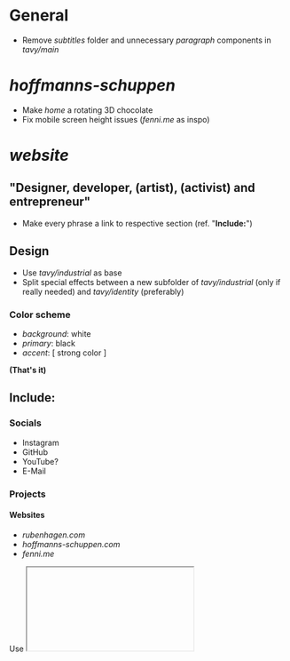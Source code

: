 # General

- Remove *subtitles* folder and unnecessary *paragraph* components in *tavy/main*

# *hoffmanns-schuppen*

- Make *home* a rotating 3D chocolate
- Fix mobile screen height issues (*fenni.me* as inspo)

# *website*

## "Designer, developer, (artist), (activist) and entrepreneur"

- Make every phrase a link to respective section (ref. "**Include:**")

## Design

- Use *tavy/industrial* as base
- Split special effects between a new subfolder of *tavy/industrial* (only if really needed) and *tavy/identity* (preferably)

### Color scheme

- *background*: white
- *primary*: black
- *accent*: [ strong color ]

**(That's it)**

## Include:

### Socials

- Instagram
- GitHub
- YouTube?
- E-Mail

### Projects

#### Websites

- *rubenhagen.com*
- *hoffmanns-schuppen.com*
- *fenni.me*

Use <iframe> for every website project

#### Apps

- Presenter
- Counter
- Outfyx (with CTA)

#### Design

##### Tavy Design System

- Key wisdom
- Tavy Industrial (with components)
- Tavy Icons

##### Graphic Design

- Presentation Master 2 marketing campaign
- Hoffmann's Schuppen marketing campaign
- JuPa marketing campaign (sticker + election posters)

#### Dropshipping Business

#### Political activities

- JuPa
- Volt
- Hoffmann's Schuppen/SR

## URL structure:

- about
- coming-soon
- home
- portfolio
    - apps
        - outfyx [ (with CTA) ]
        - presenter
    - dropshipping
    - design
        - graphic
            - hoffmanns
            - jupa
            - presenter
        - ui [ (mention presenter design system, Tavy Icons) ]
            - -> /tavy
    - politics [ (mention Volt) ]
        - hoffmanns
        - jupa
    - websites
        - fenni
        - hoffmanns
        - personal
- tavy
    - icons
    - industrial
        - components
    - wisdom

## Possible issues:

- Actuality problems, especially with images
- Accessibility and conflicts with other *rubenhagen.com* subsites
    - Where does *https://rubenhagen.com* lead/redirect?